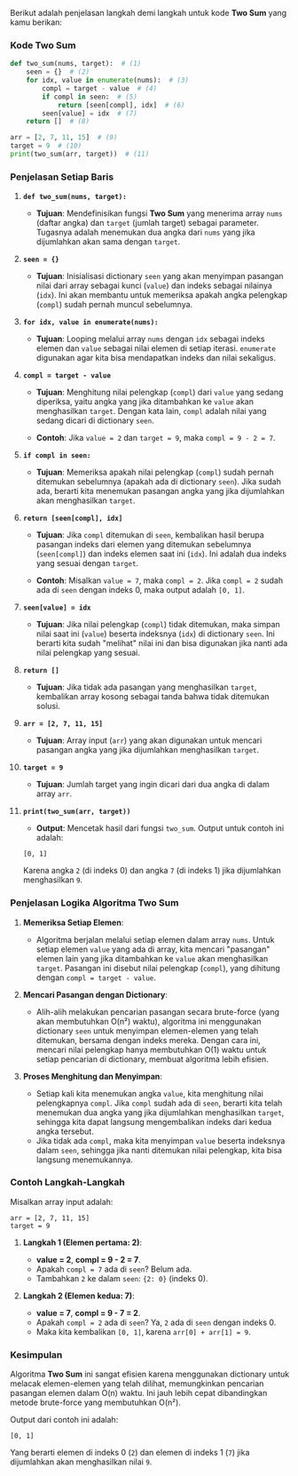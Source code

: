 Berikut adalah penjelasan langkah demi langkah untuk kode **Two Sum** yang kamu berikan:

### Kode Two Sum

```python
def two_sum(nums, target):  # (1)
    seen = {}  # (2)
    for idx, value in enumerate(nums):  # (3)
        compl = target - value  # (4)
        if compl in seen:  # (5)
            return [seen[compl], idx]  # (6)
        seen[value] = idx  # (7)
    return []  # (8)

arr = [2, 7, 11, 15]  # (9)
target = 9  # (10)
print(two_sum(arr, target))  # (11)
```

### Penjelasan Setiap Baris

1. **`def two_sum(nums, target):`**
   - **Tujuan**: Mendefinisikan fungsi **Two Sum** yang menerima array `nums` (daftar angka) dan `target` (jumlah target) sebagai parameter. Tugasnya adalah menemukan dua angka dari `nums` yang jika dijumlahkan akan sama dengan `target`.

2. **`seen = {}`**
   - **Tujuan**: Inisialisasi dictionary `seen` yang akan menyimpan pasangan nilai dari array sebagai kunci (`value`) dan indeks sebagai nilainya (`idx`). Ini akan membantu untuk memeriksa apakah angka pelengkap (`compl`) sudah pernah muncul sebelumnya.

3. **`for idx, value in enumerate(nums):`**
   - **Tujuan**: Looping melalui array `nums` dengan `idx` sebagai indeks elemen dan `value` sebagai nilai elemen di setiap iterasi. `enumerate` digunakan agar kita bisa mendapatkan indeks dan nilai sekaligus.

4. **`compl = target - value`**
   - **Tujuan**: Menghitung nilai pelengkap (`compl`) dari `value` yang sedang diperiksa, yaitu angka yang jika ditambahkan ke `value` akan menghasilkan `target`. Dengan kata lain, `compl` adalah nilai yang sedang dicari di dictionary `seen`.

   - **Contoh**: Jika `value = 2` dan `target = 9`, maka `compl = 9 - 2 = 7`.

5. **`if compl in seen:`**
   - **Tujuan**: Memeriksa apakah nilai pelengkap (`compl`) sudah pernah ditemukan sebelumnya (apakah ada di dictionary `seen`). Jika sudah ada, berarti kita menemukan pasangan angka yang jika dijumlahkan akan menghasilkan `target`.

6. **`return [seen[compl], idx]`**
   - **Tujuan**: Jika `compl` ditemukan di `seen`, kembalikan hasil berupa pasangan indeks dari elemen yang ditemukan sebelumnya (`seen[compl]`) dan indeks elemen saat ini (`idx`). Ini adalah dua indeks yang sesuai dengan `target`.

   - **Contoh**: Misalkan `value = 7`, maka `compl = 2`. Jika `compl = 2` sudah ada di `seen` dengan indeks 0, maka output adalah `[0, 1]`.

7. **`seen[value] = idx`**
   - **Tujuan**: Jika nilai pelengkap (`compl`) tidak ditemukan, maka simpan nilai saat ini (`value`) beserta indeksnya (`idx`) di dictionary `seen`. Ini berarti kita sudah "melihat" nilai ini dan bisa digunakan jika nanti ada nilai pelengkap yang sesuai.

8. **`return []`**
   - **Tujuan**: Jika tidak ada pasangan yang menghasilkan `target`, kembalikan array kosong sebagai tanda bahwa tidak ditemukan solusi.

9. **`arr = [2, 7, 11, 15]`**
   - **Tujuan**: Array input (`arr`) yang akan digunakan untuk mencari pasangan angka yang jika dijumlahkan menghasilkan `target`.

10. **`target = 9`**
    - **Tujuan**: Jumlah target yang ingin dicari dari dua angka di dalam array `arr`.

11. **`print(two_sum(arr, target))`**
    - **Output**: Mencetak hasil dari fungsi `two_sum`. Output untuk contoh ini adalah:
    ```
    [0, 1]
    ```
    Karena angka `2` (di indeks 0) dan angka `7` (di indeks 1) jika dijumlahkan menghasilkan `9`.

### Penjelasan Logika Algoritma Two Sum

1. **Memeriksa Setiap Elemen**:
   - Algoritma berjalan melalui setiap elemen dalam array `nums`. Untuk setiap elemen `value` yang ada di array, kita mencari "pasangan" elemen lain yang jika ditambahkan ke `value` akan menghasilkan `target`. Pasangan ini disebut nilai pelengkap (`compl`), yang dihitung dengan `compl = target - value`.

2. **Mencari Pasangan dengan Dictionary**:
   - Alih-alih melakukan pencarian pasangan secara brute-force (yang akan membutuhkan O(n²) waktu), algoritma ini menggunakan dictionary `seen` untuk menyimpan elemen-elemen yang telah ditemukan, bersama dengan indeks mereka. Dengan cara ini, mencari nilai pelengkap hanya membutuhkan O(1) waktu untuk setiap pencarian di dictionary, membuat algoritma lebih efisien.

3. **Proses Menghitung dan Menyimpan**:
   - Setiap kali kita menemukan angka `value`, kita menghitung nilai pelengkapnya `compl`. Jika `compl` sudah ada di `seen`, berarti kita telah menemukan dua angka yang jika dijumlahkan menghasilkan `target`, sehingga kita dapat langsung mengembalikan indeks dari kedua angka tersebut.
   - Jika tidak ada `compl`, maka kita menyimpan `value` beserta indeksnya dalam `seen`, sehingga jika nanti ditemukan nilai pelengkap, kita bisa langsung menemukannya.

### Contoh Langkah-Langkah

Misalkan array input adalah:
```
arr = [2, 7, 11, 15]
target = 9
```

1. **Langkah 1 (Elemen pertama: 2)**:
   - **value = 2**, **compl = 9 - 2 = 7**.
   - Apakah `compl = 7` ada di `seen`? Belum ada.
   - Tambahkan `2` ke dalam `seen`: `{2: 0}` (indeks 0).

2. **Langkah 2 (Elemen kedua: 7)**:
   - **value = 7**, **compl = 9 - 7 = 2**.
   - Apakah `compl = 2` ada di `seen`? Ya, `2` ada di `seen` dengan indeks 0.
   - Maka kita kembalikan `[0, 1]`, karena `arr[0] + arr[1] = 9`.

### Kesimpulan

Algoritma **Two Sum** ini sangat efisien karena menggunakan dictionary untuk melacak elemen-elemen yang telah dilihat, memungkinkan pencarian pasangan elemen dalam O(n) waktu. Ini jauh lebih cepat dibandingkan metode brute-force yang membutuhkan O(n²). 

Output dari contoh ini adalah:
```
[0, 1]
```
Yang berarti elemen di indeks 0 (`2`) dan elemen di indeks 1 (`7`) jika dijumlahkan akan menghasilkan nilai `9`.